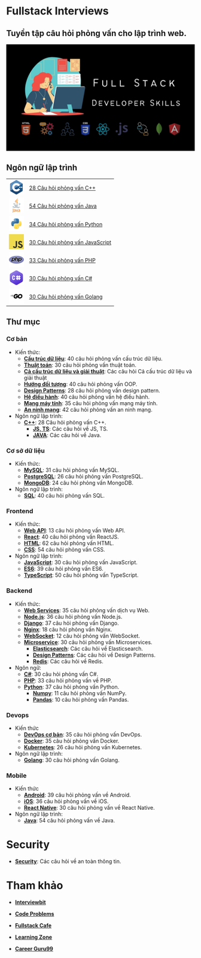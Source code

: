 # Fullstack Interviews

## Tuyển tập câu hỏi phỏng vấn cho lập trình web.

![](./interviews.jpg)

## Ngôn ngữ lập trình

|                                                                                                                                                    |                                                           |
| -------------------------------------------------------------------------------------------------------------------------------------------------- | --------------------------------------------------------- |
| <img src="https://raw.githubusercontent.com/github/explore/180320cffc25f4ed1bbdfd33d4db3a66eeeeb358/topics/cpp/cpp.png" height="40">               | [28 Câu hỏi phỏng vấn C++](./basics/cpp/)                 |
| <img src="https://raw.githubusercontent.com/github/explore/180320cffc25f4ed1bbdfd33d4db3a66eeeeb358/topics/java/java.png" height="40">             | [54 Câu hỏi phỏng vấn Java](./mobile/java/)               |
| <img src="https://raw.githubusercontent.com/github/explore/180320cffc25f4ed1bbdfd33d4db3a66eeeeb358/topics/python/python.png" height="40">         | [34 Câu hỏi phỏng vấn Python](./backend/python/)          |
| <img src="https://raw.githubusercontent.com/github/explore/180320cffc25f4ed1bbdfd33d4db3a66eeeeb358/topics/javascript/javascript.png" height="40"> | [30 Câu hỏi phỏng vấn JavaScript](./frontend/javascript/) |
| <img src="https://raw.githubusercontent.com/github/explore/180320cffc25f4ed1bbdfd33d4db3a66eeeeb358/topics/php/php.png" height="40">               | [33 Câu hỏi phỏng vấn PHP](./backend/php/)                |
| <img src="https://raw.githubusercontent.com/github/explore/180320cffc25f4ed1bbdfd33d4db3a66eeeeb358/topics/csharp/csharp.png" height="40">         | [30 Câu hỏi phỏng vấn C#](./backend/csharp/)              |
| <img src="https://raw.githubusercontent.com/github/explore/80688e429a7d4ef2fca1e82350fe8e3517d3494d/topics/go/go.png" height="40">                 | [30 Câu hỏi phỏng vấn Golang](./devops/golang/)           |

## Thư mục

### Cơ bản

- Kiến thức:
  - [**Cấu trúc dữ liệu**](./basics/data-structures): 40 câu hỏi phỏng vấn cấu trúc dữ liệu.
  - [**Thuật toán**](./basics/algorithms): 30 câu hỏi phỏng vấn thuật toán.
  - [**Cả cấu trúc dữ liệu và giải thuật**](./basics/dsa.md): Các câu hỏi Cả cấu trúc dữ liệu và giải thuật
  - [**Hướng đối tượng**](./basics/oops): 40 câu hỏi phỏng vấn OOP.
  - [**Design Patterns**](./basics/design-patterns): 28 câu hỏi phỏng vấn design pattern.
  - [**Hệ điều hành**](./basics/os): 40 câu hỏi phỏng vấn hệ điều hành.
  - [**Mạng máy tính**](./basics/network): 35 câu hỏi phỏng vấn mạng máy tính.
  - [**An ninh mạng**](./basics/cyber): 42 câu hỏi phỏng vấn an ninh mạng.
- Ngôn ngữ lập trình:
  - [**C++**](./basics/cpp): 28 Câu hỏi phỏng vấn C++.
    - [**JS, TS**](./basics/javascript_typescript/): Các câu hỏi về JS, TS.
    - [**JAVA**](./basics/java/): Các câu hỏi về Java.

### Cơ sở dữ liệu

- Kiến thức:
  - [**MySQL**](./database/mysql): 31 câu hỏi phỏng vấn MySQL.
  - [**PostgreSQL**](./database/postgresql): 26 câu hỏi phỏng vấn PostgreSQL.
  - [**MongoDB**](./database/mongodb): 24 câu hỏi phỏng vấn MongoDB.
- Ngôn ngữ lập trình:
  - [**SQL**](./database/sql): 40 câu hỏi phỏng vấn SQL.

### Frontend

- Kiến thức:
  - [**Web API**](./frontend/web-api): 13 câu hỏi phỏng vấn Web API.
  - [**React**](./frontend/react): 40 câu hỏi phỏng vấn ReactJS.
  - [**HTML**](./frontend/html): 62 câu hỏi phỏng vấn HTML.
  - [**CSS**](./frontend/css): 54 câu hỏi phỏng vấn CSS.
- Ngôn ngữ lập trình:
  - [**JavaScript**](./frontend/javascript): 30 câu hỏi phỏng vấn JavaScript.
  - [**ES6**](./frontend/es6): 39 câu hỏi phỏng vấn ES6.
  - [**TypeScript**](./frontend/typescript): 50 câu hỏi phỏng vấn TypeScript.

### Backend

- Kiến thức:
  - [**Web Services**](./backend/web-services): 35 câu hỏi phỏng vấn dịch vụ Web.
  - [**Node.js**](./backend/nodejs): 36 câu hỏi phỏng vấn Node.js.
  - [**Django**](./backend/django): 37 câu hỏi phỏng vấn Django.
  - [**Nginx**](./backend/nginx): 18 câu hỏi phỏng vấn Nginx.
  - [**WebSocket**](./backend/websocket/): 12 câu hỏi phỏng vấn WebSocket.
  - [**Microservice**](./backend/microservice): 30 câu hỏi phỏng vấn Microservices.
    - [**Elasticsearch**](./backend/elasticsearch/): Các câu hỏi về Elasticsearch.
    - [**Design Patterns**](./backend): Các câu hỏi về Design Patterns.
    - [**Redis**](./backend/redis/): Các câu hỏi về Redis.
- Ngôn ngữ:
  - [**C#**](./backend/csharp): 30 câu hỏi phỏng vấn C#.
  - [**PHP**](./backend/php): 33 câu hỏi phỏng vấn về PHP.
  - [**Python**](./backend/python): 37 câu hỏi phỏng vấn Python.
    - [**Numpy**](./backend/python/numpy): 11 câu hỏi phỏng vấn NumPy.
    - [**Pandas**](./backend/python/pandas): 10 câu hỏi phỏng vấn Pandas.

### Devops

- Kiến thức
  - [**DevOps cơ bản**](./devops): 35 câu hỏi phỏng vấn DevOps.
  - [**Docker**](./devops/docker): 35 câu hỏi phỏng vấn Docker.
  - [**Kubernetes**](./devops/kubernetes): 26 câu hỏi phỏng vấn Kubernetes.
- Ngôn ngữ lập trình:
  - [**Golang**](./devops/golang): 30 câu hỏi phỏng vấn Golang.

### Mobile

- Kiến thức
  - [**Android**](./mobile/android): 39 câu hỏi phỏng vấn về Android.
  - [**iOS**](./mobile/ios): 36 câu hỏi phỏng vấn về iOS.
  - [**React Native**](./mobile/react-native/): 30 câu hỏi phỏng vấn về React Native.
- Ngôn ngữ lập trình:
  - [**Java**](./mobile/java): 54 câu hỏi phỏng vấn về Java.

# Security

- [**Security**](./security/): Các câu hỏi về an toàn thông tin.

# Tham khảo

- [**Interviewbit**](https://www.interviewbit.com)

- [**Code Problems**](https://github.com/blakeembrey/code-problems)

- [**Fullstack Cafe**](https://www.fullstack.cafe)

- [**Learning Zone**](https://github.com/learning-zone)

- [**Career Guru99**](https://career.guru99.com/)
